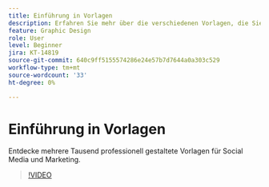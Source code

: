 ```yaml
---
title: Einführung in Vorlagen
description: Erfahren Sie mehr über die verschiedenen Vorlagen, die Sie verwenden können, um Ihre Projekte zu starten
feature: Graphic Design
role: User
level: Beginner
jira: KT-14819
source-git-commit: 640c9ff5155574286e24e57b7d7644a0a303c529
workflow-type: tm+mt
source-wordcount: '33'
ht-degree: 0%

---
```


# Einführung in Vorlagen

Entdecke mehrere Tausend professionell gestaltete Vorlagen für Social Media und Marketing.

>[!VIDEO](https://video.tv.adobe.com/v/3426927?quality=12&learn=on&hidetitle=true)
